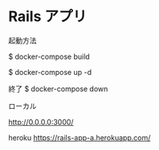 # Rails アプリ

起動方法

$ docker-compose build

$ docker-compose up -d

終了
$ docker-compose down

ローカル

http://0.0.0.0:3000/

heroku
https://rails-app-a.herokuapp.com/
